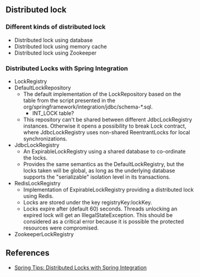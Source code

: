 ## Distributed lock
### Different kinds of distributed lock 
* Distributed lock using database
* Distributed lock using memory cache
* Distributed lock using Zookeeper

### Distributed Locks with Spring Integration
* LockRegistry
* DefaultLockRepository
	* The default implementation of the LockRepository based on the table from the script presented in the org/springframework/integration/jdbc/schema-*.sql.
		* INT_LOCK table?
	* This repository can't be shared between different JdbcLockRegistry instances. Otherwise it opens a possibility to break Lock contract, where JdbcLockRegistry uses non-shared ReentrantLocks for local synchronizations.
* JdbcLockRegistry
	* An ExpirableLockRegistry using a shared database to co-ordinate the locks. 
	* Provides the same semantics as the DefaultLockRegistry, but the locks taken will be global, as long as the underlying database supports the "serializable" isolation level in its transactions.
* RedisLockRegistry
	* Implementation of ExpirableLockRegistry providing a distributed lock using Redis. 
	* Locks are stored under the key registryKey:lockKey. 
	* Locks expire after (default 60) seconds. Threads unlocking an expired lock will get an IllegalStateException. This should be considered as a critical error because it is possible the protected resources were compromised.
* ZookeeperLockRegistry

## References
* [Spring Tips: Distributed Locks with Spring Integration](https://youtu.be/firwCHbC7-c)

